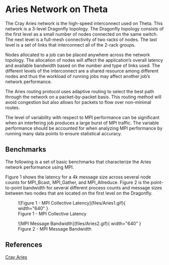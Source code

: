 # Aries Network on Theta
The Cray Aries network is the high-speed interconnect used on Theta. This network is a 3-level Dragonfly topology. The Dragonfly topology consists of the first level as a small number of nodes connected on the same switch. The next level is a full-mesh connectivity of two racks of nodes. The last level is a set of links that interconnect all of the 2-rack groups.

Nodes allocated to a job can be placed anywhere across the network topology. The allocation of nodes will affect the application’s overall latency and available bandwidth based on the number and type of links used. The different levels of the interconnect are a shared resource among different nodes and thus the workload of running jobs may affect another job’s network performance.

The Aries routing protocol uses adaptive routing to select the best path through the network on a packet-by-packet basis. This routing method will avoid congestion but also allows for packets to flow over non-minimal routes.

The level of variability with respect to MPI performance can be significant when an interfering job produces a large burst of MPI traffic. The variable performance should be accounted for when analyzing MPI performance by running many data points to ensure statistical accuracy.

## Benchmarks
The following is a set of basic benchmarks that characterize the Aries network performance using MPI. 

Figure 1 shows the latency for a 4k message size across several node counts for MPI_Bcast, MPI_Gather, and MPI_Allreduce. Figure 2 is the point-to-point bandwidth for several different process counts and message sizes between two nodes that are located on the first level on the Dragonfly.

<figure markdown>
  ![Figure 1 - MPI Collective Latency](files/Aries1.gif){ width="640" }
  <figcaption>Figure 1 - MPI Collective Latency</figcaption>
</figure>

<figure markdown>
  ![MPI Message Bandwidth](files/Aries2.gif){ width="640" }
  <figcaption>Figure 2 - MPI Message Bandwidth</figcaption>
</figure>

## References
[Cray Aries](files/CrayXCNetwork.pdf)

